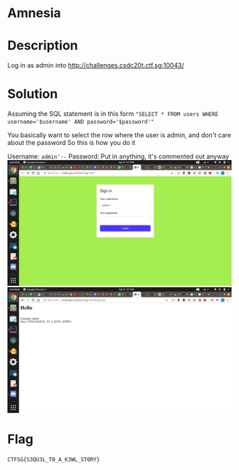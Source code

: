 # Amnesia

# Description
Log in as admin into http://challenges.csdc20t.ctf.sg:10043/

# Solution

Assuming the SQL statement is in this form `"SELECT * FROM users WHERE username='$username' AND password='$password'"`

You basically want to select the row where the user is admin, and don't care about the password
So this is how you do it

Username: `admin'--`
Password: Put in anything, it's commented out anyway
![Attempt](Attempt.png)
![Success](Success.png)

# Flag
`CTFSG{S3QU3L_T0_A_K3WL_ST0RY}`
